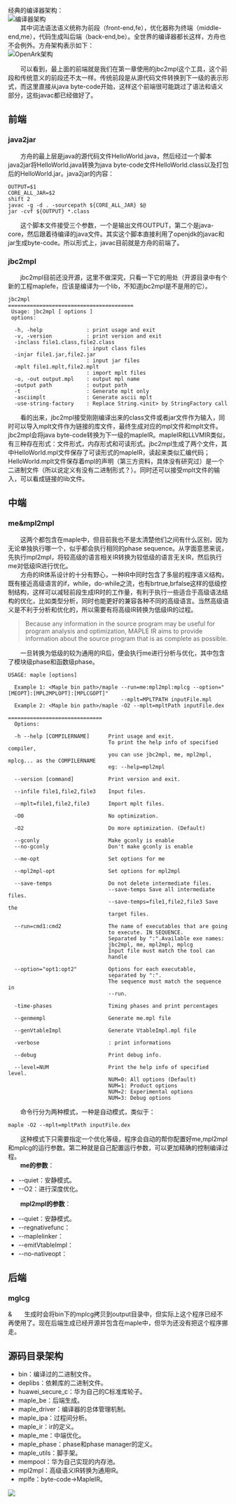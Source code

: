 经典的编译器架构：  
![编译器架构](./res/compiler-arch.jpeg)  
&emsp;&emsp;其中词法语法语义统称为前段（front-end,fe），优化器称为终端（middle-end,me），代码生成叫后端（back-end,be）。全世界的编译器都长这样，方舟也不会例外。方舟架构表示如下：  
![OpenArk架构](./res/OpenArk-Arch.jpg)

&emsp;&emsp;可以看到，最上面的前端就是我们在第一章使用的jbc2mpl这个工具，这个前段和传统意义的前段还不太一样。传统前段是从源代码文件转换到下一级的表示形式，而这里直接从java byte-code开始，这样这个前端很可能跳过了语法和语义部分，这些javac都已经做好了。
## 前端
### java2jar
&emsp;&emsp;方舟的最上层是java的源代码文件HelloWorld.java，然后经过一个脚本java2jar将HelloWorld.java转换为java byte-code文件HelloWorld.class以及打包后的HelloWorld.jar。java2jar的内容：
```
OUTPUT=$1
CORE_ALL_JAR=$2
shift 2
javac -g -d . -sourcepath ${CORE_ALL_JAR} $@
jar -cvf ${OUTPUT} *.class
```
&emsp;&emsp;这个脚本文件接受三个参数，一个是输出文件OUTPUT，第二个是java-core，然后跟着待编译的java文件。其实这个脚本直接利用了openjdk的javac和jar生成byte-code。所以形式上，javac目前就是方舟的前端了。
### jbc2mpl
&emsp;&emsp;jbc2mpl目前还没开源，这里不做深究，只看一下它的用处（开源目录中有个新的工程maplefe，应该是编译为一个lib，不知道jbc2mpl是不是用的它）。
```
jbc2mpl
========================================
 Usage: jbc2mpl [ options ]
 options:

  -h, -help              : print usage and exit
  -v, -version           : print version and exit
  -inclass file1.class,file2.class
                         : input class files
  -injar file1.jar,file2.jar
                         : input jar files
  -mplt file1.mplt,file2.mplt
                         : import mplt files
  -o, -out output.mpl    : output mpl name
  -output path           : output path
  -t                     : Generate mplt only
  -asciimplt             : Generate ascii mplt
  -use-string-factory    : Replace String.<init> by StringFactory call
```
&emsp;&emsp;看的出来，jbc2mpl接受刚刚编译出来的class文件或者jar文件作为输入，同时可以导入mplt文件作为链接的库文件，最终生成对应的mpl文件和mplt文件。jbc2mpl会将java byte-code转换为下一级的mapleIR。mapleIR和LLVMIR类似，有三种存在形式：文件形式，内存形式和可读形式。jbc2mpl生成了两个文件，其中HelloWorld.mpl文件保存了可读形式的mapleIR，读起来类似汇编代码；HelloWorld.mplt文件保存着mpl的声明（第三方资料，具体没有研究过）是一个二进制文件（所以说定义有没有二进制形式？）。同时还可以接受mplt文件的输入，可以看成链接的lib文件。
## 中端
### me&mpl2mpl
&emsp;&emsp;这两个都包含在maple中，但目前我也不是太清楚他们之间有什么区别，因为无论单独执行哪一个，似乎都会执行相同的phase sequence。从字面意思来说，先执行mpl2mpl，将较高级的语言相关IR转换为较低级的语言无关IR，然后执行me对低级IR进行优化。  
&emsp;&emsp;方舟的IR体系设计的十分有野心，一种IR中同时包含了多层的程序语义结构，既有接近高级语言的if，while，do-while之流，也有brtrue,brfalse这样的低级控制结构，这样可以减轻前段生成IR时的工作量，有利于执行一些适合于高级语法结构的优化，比如类型分析，同时也能更好的兼容各种不同的高级语言。当然高级语义是不利于分析和优化的，所以需要有将高级IR转换为低级IR的过程。
> Because any information in the source program may be useful for program analysis and optimization, MAPLE IR aims to provide information about the source program that is as complete as possible.  

&emsp;&emsp;一旦转换为低级的较为通用的IR后，便会执行me进行分析与优化，其中包含了模块级phase和函数级phase。
```
USAGE: maple [options]

  Example 1: <Maple bin path>/maple --run=me:mpl2mpl:mplcg --option="[MEOPT]:[MPL2MPLOPT]:[MPLCGOPT]"
                                    --mplt=MPLTPATH inputFile.mpl
  Example 2: <Maple bin path>/maple -O2 --mplt=mpltPath inputFile.dex

==============================
  Options:

  -h --help [COMPILERNAME]    	Print usage and exit.
                              	To print the help info of specified compiler,
                              	you can use jbc2mpl, me, mpl2mpl, mplcg... as the COMPILERNAME
                              	eg: --help=mpl2mpl

  --version [command]         	Print version and exit.

  --infile file1,file2,file3  	Input files.

  --mplt=file1,file2,file3    	Import mplt files.

  -O0                         	No optimization.

  -O2                         	Do more optimization. (Default)

  --gconly                     	Make gconly is enable
  --no-gconly                  	Don't make gconly is enable

  --me-opt                    	Set options for me

  --mpl2mpl-opt               	Set options for mpl2mpl

  --save-temps                	Do not delete intermediate files.
                              	--save-temps Save all intermediate files.
                              	--save-temps=file1,file2,file3 Save the
                              	target files.

  --run=cmd1:cmd2             	The name of executables that are going
                              	to execute. IN SEQUENCE.
                              	Separated by ":".Available exe names:
                              	jbc2mpl, me, mpl2mpl, mplcg
                              	Input file must match the tool can
                              	handle

  --option="opt1:opt2"      	Options for each executable,
                              	separated by ":".
                              	The sequence must match the sequence in
                              	--run.

  -time-phases                	Timing phases and print percentages

  --genmempl                  	Generate me.mpl file

  --genVtableImpl             	Generate VtableImpl.mpl file

  -verbose                    	: print informations

  --debug                     	Print debug info.

  --level=NUM                 	Print the help info of specified level.
                              	NUM=0: All options (Default)
                              	NUM=1: Product options
                              	NUM=2: Experimental options
                              	NUM=3: Debug options
```
&emsp;&emsp;命令行分为两种模式，一种是自动模式，类似于：
```
maple -O2 --mplt=mpltPath inputFile.dex
```
&emsp;&emsp;这种模式下只需要指定一个优化等级，程序会自动的帮你配置好me,mpl2mpl和mplcg的运行参数。第二种就是自己配置运行参数，可以更加精确的控制编译过程。  
&emsp;&emsp;**me的参数**：
+ --quiet：安静模式。
+ --O2：进行深度优化。

&emsp;&emsp;**mpl2mpl的参数**：
+ --quiet：安静模式。
+ --regnativefunc：
+ --maplelinker：
+ --emitVtableImpl：
+ --no-nativeopt：
## 后端
### mglcg
&&emsp;&emsp;生成时会将bin下的mplcg拷贝到output目录中，但实际上这个程序已经不再使用了。现在后端生成已经开源并包含在maple中，但华为还没有把这个程序挪走。

## 源码目录架构
+ bin：编译过的二进制文件。
+ deplibs：依赖库的二进制文件。
+ huawei_secure_c：华为自己的C标准库轮子。
+ maple_be：后端生成。
+ maple_driver：编译器的总体管理机制。
+ maple_ipa：过程间分析。
+ maple_ir：ir的定义。
+ maple_me：中端优化。
+ maple_phase：phase和phase manager的定义。
+ maple_utils：脚手架。
+ mempool：华为自己实现的内存池。
+ mpl2mpl：高级语义IR转换为通用IR。
+ mplfe：byte-code->MapleIR。

![](./res/src_arch.png)
